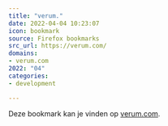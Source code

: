 ```yaml
---
title: "verum."
date: 2022-04-04 10:23:07
icon: bookmark
source: Firefox bookmarks
src_url: https://verum.com/
domains:
- verum.com
2022: "04"
categories:
- development

---
```

Deze bookmark kan je vinden op [verum.com](https://verum.com/).
